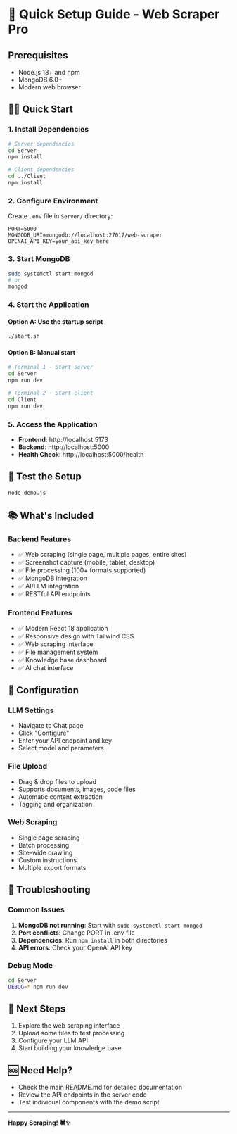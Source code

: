 # 🚀 Quick Setup Guide - Web Scraper Pro

## Prerequisites
- Node.js 18+ and npm
- MongoDB 6.0+
- Modern web browser

## 🏃‍♂️ Quick Start

### 1. Install Dependencies
```bash
# Server dependencies
cd Server
npm install

# Client dependencies
cd ../Client
npm install
```

### 2. Configure Environment
Create `.env` file in `Server/` directory:
```env
PORT=5000
MONGODB_URI=mongodb://localhost:27017/web-scraper
OPENAI_API_KEY=your_api_key_here
```

### 3. Start MongoDB
```bash
sudo systemctl start mongod
# or
mongod
```

### 4. Start the Application

#### Option A: Use the startup script
```bash
./start.sh
```

#### Option B: Manual start
```bash
# Terminal 1 - Start server
cd Server
npm run dev

# Terminal 2 - Start client
cd Client
npm run dev
```

### 5. Access the Application
- **Frontend**: http://localhost:5173
- **Backend**: http://localhost:5000
- **Health Check**: http://localhost:5000/health

## 🧪 Test the Setup
```bash
node demo.js
```

## 📚 What's Included

### Backend Features
- ✅ Web scraping (single page, multiple pages, entire sites)
- ✅ Screenshot capture (mobile, tablet, desktop)
- ✅ File processing (100+ formats supported)
- ✅ MongoDB integration
- ✅ AI/LLM integration
- ✅ RESTful API endpoints

### Frontend Features
- ✅ Modern React 18 application
- ✅ Responsive design with Tailwind CSS
- ✅ Web scraping interface
- ✅ File management system
- ✅ Knowledge base dashboard
- ✅ AI chat interface

## 🔧 Configuration

### LLM Settings
- Navigate to Chat page
- Click "Configure"
- Enter your API endpoint and key
- Select model and parameters

### File Upload
- Drag & drop files to upload
- Supports documents, images, code files
- Automatic content extraction
- Tagging and organization

### Web Scraping
- Single page scraping
- Batch processing
- Site-wide crawling
- Custom instructions
- Multiple export formats

## 🚨 Troubleshooting

### Common Issues
1. **MongoDB not running**: Start with `sudo systemctl start mongod`
2. **Port conflicts**: Change PORT in .env file
3. **Dependencies**: Run `npm install` in both directories
4. **API errors**: Check your OpenAI API key

### Debug Mode
```bash
cd Server
DEBUG=* npm run dev
```

## 📖 Next Steps
1. Explore the web scraping interface
2. Upload some files to test processing
3. Configure your LLM API
4. Start building your knowledge base

## 🆘 Need Help?
- Check the main README.md for detailed documentation
- Review the API endpoints in the server code
- Test individual components with the demo script

---

**Happy Scraping! 🕷️✨**